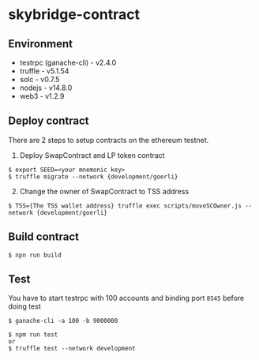 # skybridge-contract

## Environment
- testrpc (ganache-cli) - v2.4.0
- truffle - v5.1.54
- solc - v0.7.5
- nodejs - v14.8.0
- web3 - v1.2.9

## Deploy contract
There are 2 steps to setup contracts on the ethereum testnet.
1. Deploy SwapContract and LP token contract
```
$ export SEED=<your mnemonic key>
$ truffle migrate --network {development/goerli}
```
2. Change the owner of SwapContract to TSS address
```
$ TSS={The TSS wallet address} truffle exec scripts/moveSCOwner.js --network {development/goerli} 
```

## Build contract
```
$ npn run build
```

## Test 
You have to start testrpc with 100 accounts and binding port `8545` before doing test
```
$ ganache-cli -a 100 -b 9000000
```
```
$ npm run test
or 
$ truffle test --network development
```